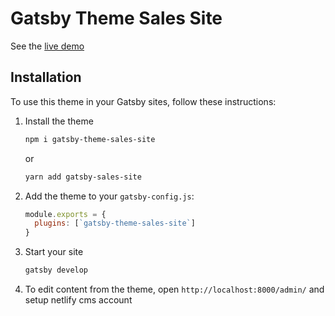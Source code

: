# Gatsby Theme Sales Site

See the [live demo](https://gatsby-theme-portfolio.netlify.com)

## Installation

To use this theme in your Gatsby sites, follow these instructions:

1.  Install the theme
    ```sh
    npm i gatsby-theme-sales-site
    ```

    or

    ```sh
    yarn add gatsby-sales-site
    
2.  Add the theme to your `gatsby-config.js`:
    ```js
    module.exports = {
      plugins: [`gatsby-theme-sales-site`]
    }
    ```
    
3.  Start your site
    ```sh
    gatsby develop
    ```

4.  To edit content from the theme, open `http://localhost:8000/admin/` and setup netlify cms account